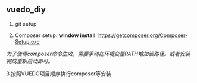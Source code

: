 ## vuedo_diy ##

1. git setup

2. Composer setup: 
  **window install**:  https://getcomposer.org/Composer-Setup.exe
  
  *为了使得composer命令生效，需要手动在环境变量PATH增加该路径。或者安装完成重新启动即可。*
  
3.按照VUEDO项目顺序执行composer等安装

  
